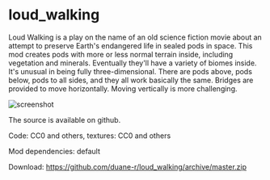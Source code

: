 # loud_walking

Loud Walking is a play on the name of an old science fiction movie about an attempt to preserve Earth's endangered life in sealed pods in space. This mod creates pods with more or less normal terrain inside, including vegetation and minerals. Eventually they'll have a variety of biomes inside. It's unusual in being fully three-dimensional. There are pods above, pods below, pods to all sides, and they all work basically the same. Bridges are provided to move horizontally. Moving vertically is more challenging.

![screenshot](https://github.com/duane-r/loud_walking/raw/master/textures/screenshot03.jpg)

The source is available on github.

Code: CC0 and others, textures: CC0 and others

Mod dependencies: default

Download: https://github.com/duane-r/loud_walking/archive/master.zip
